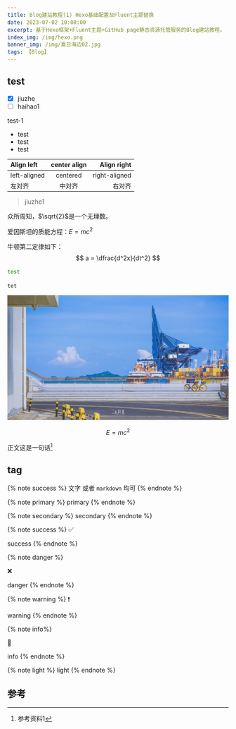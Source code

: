 ```yaml
---
title: Blog建站教程(1) Hexo基础配置及Fluent主题替换
date: 2023-07-02 10:00:00
excerpt: 基于Hexo框架+Fluent主题+GitHub page静态资源托管服务的Blog建站教程。
index_img: /img/hexo.png
banner_img: /img/夏日海边02.jpg
tags: 【Blog】
---
```


## test

-   [x] jiuzhe
-   [ ] haihao1

test-1

-   test
-   test
-   test

| Align left   | center align |   Align right |
| :----------- | :----------: | ------------: |
| left-aligned |   centered   | right-aligned |
| 左对齐       |    中对齐    |        右对齐 |

>   jiuzhe1

众所周知，$\sqrt{2}$是一个无理数。

爱因斯坦的质能方程：$E = mc^2$

牛顿第二定律如下：
$$
a = \dfrac{d^2x}{dt^2}
$$

```bash
test
```

`tet`

![](../img/夏日海边02.jpg)

$$
E = m c^2
$$

正文这是一句话[^1]

## tag

{% note success %}
文字 或者 `markdown` 均可
{% endnote %}



{% note primary %}
primary
{% endnote %}

{% note secondary %}
secondary
{% endnote %}

{% note success %}
✅

success
{% endnote %}

{% note danger %}

❌

danger
{% endnote %}

{% note warning %}
❗

warning
{% endnote %}

{% note info%}

📌

info
{% endnote %}

{% note light %}
light
{% endnote %}

## 参考
[^1]: 参考资料1
[^2]: 参考资料2
